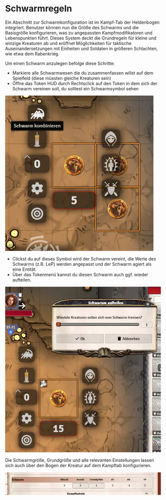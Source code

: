 # Schwarmregeln

Ein Abschnitt zur Schwarmkonfiguration ist im Kampf-Tab der Heldenbogen integriert. Benutzer können nun die Größe des Schwarms und die Basisgröße konfigurieren, was zu angepassten Kampfmodifikatoren und Lebenspunkten führt. Dieses System deckt die Grundregeln für kleine und winzige Kreaturen ab und eröffnet Möglichkeiten für taktische Auseinandersetzungen mit Einheiten und Soldaten in größeren Schlachten, wie etwa dem Rabenkrieg.

Um einen Schwarm anzulegen befolge diese Schritte:

* Markiere alle Schwarmwesen die du zusammenfassen willst auf dem Spielfeld (diese müssten gleiche Kreaturen sein)
* Öffne das Token HUD durch Rechtsclick auf den Token in dem sich der Schwarm vereinen soll, du solltest ein Schwarmsymbol sehen

![Schwarm](de/images/schwarm-1.webp)

* Clickst du auf dieses Symbol wird der Schwarm vereint, die Werte des Schwarms (z.B. LeP) werden angepasst und der Schwarm agiert als eine Entität.
* Über das Tokenmenü kannst du diesen Schwarm auch ggf. wieder aufteilen.

![Schwarm](de/images/schwarm-2.webp)

Die Schwarmgröße, Grundgröße und alle relevanten Einstellungen lassen sich auch über den Bogen der Kreatur auf dem Kampftab konfigurieren.

![Schwarm](de/images/schwarm-3.webp)